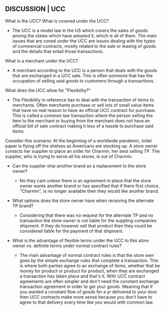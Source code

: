 ## DISCUSSION | UCC

What is the UCC?  What is covered under the UCC?
  - The UCC is a model law in the US which covers the sales of goods among the states which have adopted it, which is all of them. The main issues that are coved under the UCC are issues dealing with the types of commercial contracts, mostly related to the sale or leasing of goods and the details that entail those transactions.  

What is a merchant under the UCC?
  - A merchant according to the UCC is a person that deals with the goods that are exchanged in a UCC sale. This is often someone that has the occupation of selling said goods to customers through a transactions.

What does the UCC allow for "Flexibility?"
  - The Flexibility in reference has to deal with the transaction of items to merchants. Often merchants purchase or sell lots of small value items that have no real reason to have an official UCC contract for purchase. This is called a common law transaction where the person selling the item to the merchant or buying from the merchant does not have an official bill of sale contract making it less of a hassle to purchase said items.

Consider this scenario:  At the beginning of a worldwide pandemic, toilet paper is flying off the shelves as  Americans are stocking up.  A store owner contacts her supplier to place an order for Charmin, her best selling TP.  The supplier, who is trying to serve all his stores, is out of Charmin.

  - Can the supplier ship another brand as a replacement to the store owner?
    - No they cant unless there is an agreement in place that the store owner wants another brand or has specified that if there first choice, "Charmin", is no longer available then they would like another brand.

  - What options does the store owner have when receiving the alternate TP brand?
    - Considering that there was no request for the alternate TP and no transaction the store owner is not liable for the suppling companies shipment. If they do however sell that product then they could be considered liable for the payment of that shipment.

  - What is the advantage of flexible terms under the UCC to this store owner vs. definite terms under normal contract rules?  
    - The main advantage of normal contract rules is that the store own goes by the simple exchange rules that complete a transaction. This is where both parties agree to an exchange of items, whether that be money for product or product for product, when they are exchanged a transaction has taken place and that's it. With UCC contract agreements are often simpler and don't need the constant exchange transaction agreement in order to get your goods. Meaning that if you wanted a constant flow of goods for a yr delivered to your door then UCC contracts make more sense because you don't have to agree to that delivery every time like you would with common law. 

